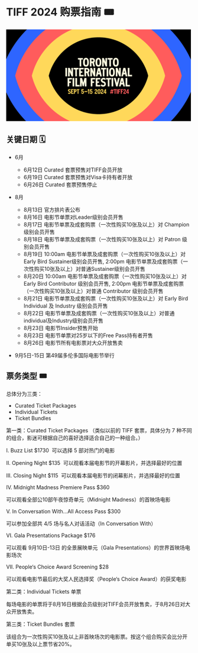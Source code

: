 # TIFF 2024 购票指南 🎟️

<img width=500 src="tiff.png" />

## 关键日期 🗓️

- 6月

  - 6月12日 Curated 套票预售对TIFF会员开放
  - 6月19日 Curated 套票预售对Visa卡持有者开放
  - 6月26日 Curated 套票预售停止

- 8月

  - 8月13日 官方排片表公布
  - 8月16日 电影节单票对Leader级别会员开售
  - 8月17日 电影节单票及成套购票（一次性购买10张及以上）对 Champion 级别会员开售
  - 8月18日 电影节单票及成套购票（一次性购买10张及以上）对 Patron 级别会员开售
  - 8月19日 10:00am 电影节单票及成套购票（一次性购买10张及以上）对Early Bird Sustainer级别会员开售, 2:00pm 电影节单票及成套购票（一次性购买10张及以上）对普通Sustainer级别会员开售
  - 8月20日 10:00am 电影节单票及成套购票（一次性购买10张及以上）对 Early Bird Contributor 级别会员开售, 2:00pm 电影节单票及成套购票（一次性购买10张及以上）对普通 Contributor 级别会员开售
  - 8月21日 电影节单票及成套购票（一次性购买10张及以上）对 Early Bird Individual 及 Industry 级别会员开售
  - 8月22日 电影节单票及成套购票（一次性购买10张及以上）对普通individual及Industry级别会员开售
  - 8月23日 电影节Insider预售开始
  - 8月23日 电影节单票对25岁以下的Free Pass持有者开售
  - 8月26日 电影节所有电影票对大众开放售卖

- 9月5日-15日 第49届多伦多国际电影节举行

## 票务类型 🎟️

总体分为三类：

- Curated Ticket Packages
- Individual Tickets
- Ticket Bundles

第一类：Curated Ticket Packages （类似以前的 TIFF 套票，具体分为 7 种不同的组合，影迷可根据自己的喜好选择适合自己的一种组合。）

I. Buzz List $1730 
可以选择 5 部对热门的电影

II. Opening Night $135 
可以观看本届电影节的开幕影片，并选择最好的位置

III. Closing Night $115 
可以观看本届电影节的闭幕影片，并选择最好的位置

IV. Midnight Madness Premiere Pass $360

可以观看全部公10部午夜惊奇单元（Midnight Madness）的首映场电影

V. In Conversation With...All Access Pass $300

可以参加全部共 4/5 场与名人对话活动（In Conversation With）

VI. Gala Presentations Package $176

可以观看 9月10日-13日 的全景展映单元（Gala Presentations）的世界首映场电影场次

VII. People‘s Choice Award Screening $28

可以观看电影节最后的大奖人民选择奖（People‘s Choice Award）的获奖电影

第二类：Individual Tickets 单票

每场电影的单票将于8月16日根据会员级别对TIFF会员开放售卖，于8月26日对大众开放售卖。

第三类：Ticket Bundles 套票

该组合为一次性购买10张及以上非首映场次的电影票。按这个组合购买会比分开单买10张及以上票节省20%。
